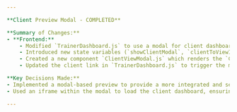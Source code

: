 ```yaml
---

**Client Preview Modal - COMPLETED**

**Summary of Changes:**
- **Frontend:**
    - Modified `TrainerDashboard.js` to use a modal for client dashboard previews instead of opening a new browser tab.
    - Introduced new state variables (`showClientModal`, `clientToViewId`) in `TrainerDashboard.js` to control the visibility and content of the client preview modal.
    - Created a new component `ClientViewModal.js` which renders the `ClientDashboard` inside an iframe within a React-Bootstrap modal.
    - Updated the client link in `TrainerDashboard.js` to trigger the modal instead of navigating to a new page.

**Key Decisions Made:**
- Implemented a modal-based preview to provide a more integrated and seamless user experience for trainers, allowing them to quickly view client dashboards without disrupting their workflow.
- Used an iframe within the modal to load the client dashboard, ensuring that the client-side routing and PWA functionality remain isolated and accurate.

---
```

